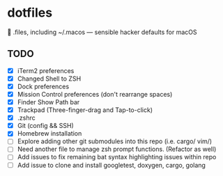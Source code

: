# dotfiles

🔧 .files, including ~/.macos — sensible hacker defaults for macOS

## TODO
- [x] iTerm2 preferences
- [x] Changed Shell to ZSH
- [x] Dock preferences
- [x] Mission Control preferences (don't rearrange spaces)
- [x] Finder Show Path bar
- [x] Trackpad (Three-finger-drag and Tap-to-click)
- [x] .zshrc
- [x] Git (config && SSH) 
- [x] Homebrew installation
- [ ] Explore adding other git submodules into this repo (i.e. cargo/ vim/)
- [ ] Need another file to manage zsh prompt functions. (Refactor as well) 
- [ ] Add issues to fix remaining bat syntax highlighting issues within repo
- [ ] Add issue to clone and install googletest, doxygen, cargo, golang
